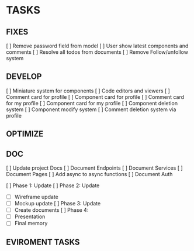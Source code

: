 # TASKS

## FIXES

[ ] Remove password field from model
[ ] User show latest components and comments
[ ] Resolve all todos from documents
[ ] Remove Follow/unfollow system

## DEVELOP

[ ] Miniature system for components
[ ] Code editors and viewers
[ ] Comment card for profile
[ ] Component card for profile
[ ] Comment card for my profile
[ ] Component card for my profile
[ ] Component deletion system
[ ] Component modify system
[ ] Comment deletion system via profile

## OPTIMIZE

## DOC

[ ] Update project Docs
[ ] Document Endpoints
[ ] Document Services
[ ] Document Pages
[ ] Add async to async functions
[ ] Document Auth

[ ] Phase 1: Update
[ ] Phase 2: Update

- [ ] Wireframe update
- [ ] Mockup update
      [ ] Phase 3: Update
- [ ] Create documents
      [ ] Phase 4:
- [ ] Presentation
- [ ] Final memory

## EVIROMENT TASKS
